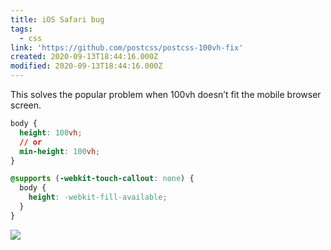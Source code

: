 ```yaml
---
title: iOS Safari bug
tags:
  - css
link: 'https://github.com/postcss/postcss-100vh-fix'
created: 2020-09-13T18:44:16.000Z
modified: 2020-09-13T18:44:16.000Z
---
```


This solves the popular problem when 100vh doesn’t fit the mobile browser screen.

```css
body {
  height: 100vh;
  // or
  min-height: 100vh;
}

@supports (-webkit-touch-callout: none) {
  body {
    height: -webkit-fill-available;
  }
}
```

![](https://camo.githubusercontent.com/3b73212cf082c81ce5e2369aa1b7d37ae47941f1/68747470733a2f2f6d6178696d696c69616e7363686d6974742e6d652f706f7374732f6373732d31303076682d6d6f62696c652d62726f77736572732f6c6c642d6d696e696d616c2d76732d6e6f726d616c2d75694032782e706e67)
